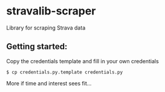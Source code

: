 stravalib-scraper
=========

Library for scraping Strava data

Getting started:
----------------

Copy the credentials template and fill in your own credentials

    $ cp credentials.py.template credentials.py


More if time and interest sees fit...
